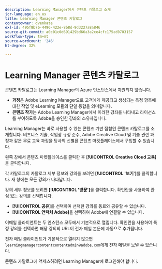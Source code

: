 ```yaml
---
description: Learning Manager에서 콘텐츠 카탈로그 소개
jcr-language: en_us
title: Learning Manager 콘텐츠 카탈로그
contentowner: dvenkate
exl-id: 495f8b76-4496-422e-8b8d-9d3227a8a846
source-git-commit: a0c01c0d691429bd66a3a2ce4cfc175ad0703157
workflow-type: tm+mt
source-wordcount: '246'
ht-degree: 32%

---
```


# Learning Manager 콘텐츠 카탈로그

<!--Learning Manager introduces Content Catalog-->

콘텐츠 카탈로그는 Learning Manager의 Azure 인스턴스에서 지원되지 않습니다.

* **과정**&#x200B;은 Adobe Learning Manager으로 고객에게 제공되고 생성되는 특정 항목에 대한 작업 및 eLearning 모듈의 단일 통합을 의미합니다.
* **콘텐츠 작가**&#x200B;는 Adobe Learning Manager에서 이러한 강좌를 나타내고 라이선스를 부여하도록 Adobe을 승인한 강좌의 소유자입니다.

Learning Manager는 바로 사용할 수 있는 콘텐츠 기반 집합인 콘텐츠 카탈로그를 소개합니다. 비즈니스 기술, 작업장 규정 준수, Adobe Creative Cloud 및 기술 관련 과정과 같은 무료 교육 과정을 당사의 선별된 콘텐츠 마켓플레이스에서 구입할 수 있습니다.

왼쪽 창에서 콘텐츠 마켓플레이스를 클릭한 후 **[!UICONTROL Creative Cloud 교육]**&#x200B;을 클릭합니다.

<!--![](assets/content-catalog.png)-->

각 카탈로그의 카탈로그 세부 정보와 강의를 보려면 **[!UICONTROL &#39;보기&#39;]**&#x200B;를 클릭합니다. 새 창에는 모든 강의가 나타납니다.

<!--![](assets/course-details.png)-->

강의 세부 정보를 보려면 **[!UICONTROL &#39;방문&#39;]**&#x200B;을 클릭합니다. 확인란을 사용하여 관심 있는 강의를 선택합니다.

* **[!UICONTROL 공유]**&#x200B;를 선택하여 선택한 강의를 동료와 공유할 수 있습니다.
* **[!UICONTROL 연락처 Adobe]**&#x200B;을 선택하여 Adobe에 연결할 수 있습니다.

<!--![](assets/course-details.png)-->

이메일 클라이언트는 두 인스턴스 모두에서 기본적으로 열립니다. 확인란을 사용하여 특정 강의를 선택하면 해당 강의의 URL이 전자 메일 본문에 자동으로 추가됩니다.

전자 메일 클라이언트가 기본적으로 열리지 않으면 `learningmanagercontentcontentadmin@adobe.com`에게 전자 메일을 보낼 수 있습니다.

콘텐츠 카탈로그에 액세스하려면 Learning Manager에 로그인해야 합니다.
